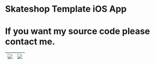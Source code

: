 # Skateshop Template iOS App
# If you want my source code please contact me.


| <img src="https://github.com/EforestHD/SwiftUI-Skateboard-Shop/blob/master/Screenshots/screenshot.png"> | <img src="https://github.com/EforestHD/SwiftUI-Skateboard-Shop/blob/master/Screenshots/video.gif"> |  
| -------- | -------- | 



 
 
 
